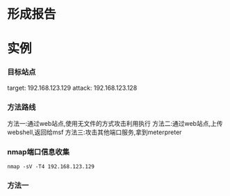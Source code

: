 # 形成报告



# 实例

### 目标站点

target: 192.168.123.129 attack: 192.168.123.128

### 方法路线

方法一:通过web站点,使用无文件的方式攻击利用执行 方法二:通过web站点,上传webshell,返回给msf 方法三:攻击其他端口服务,拿到meterpreter

### nmap端口信息收集

```
nmap -sV -T4 192.168.123.129
```

### 方法一